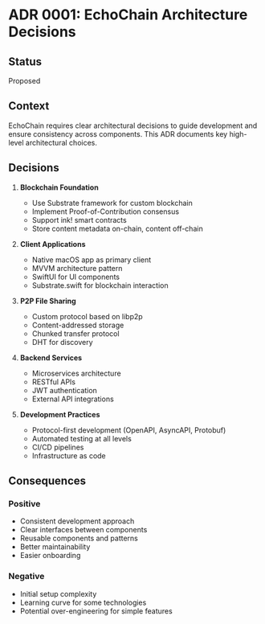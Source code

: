 # ADR 0001: EchoChain Architecture Decisions

## Status
Proposed

## Context
EchoChain requires clear architectural decisions to guide development and ensure consistency across components. This ADR documents key high-level architectural choices.

## Decisions

1. **Blockchain Foundation**
   - Use Substrate framework for custom blockchain
   - Implement Proof-of-Contribution consensus
   - Support ink! smart contracts
   - Store content metadata on-chain, content off-chain

2. **Client Applications**
   - Native macOS app as primary client
   - MVVM architecture pattern
   - SwiftUI for UI components
   - Substrate.swift for blockchain interaction

3. **P2P File Sharing**
   - Custom protocol based on libp2p
   - Content-addressed storage
   - Chunked transfer protocol
   - DHT for discovery

4. **Backend Services**
   - Microservices architecture
   - RESTful APIs
   - JWT authentication
   - External API integrations

5. **Development Practices**
   - Protocol-first development (OpenAPI, AsyncAPI, Protobuf)
   - Automated testing at all levels
   - CI/CD pipelines
   - Infrastructure as code

## Consequences

### Positive
- Consistent development approach
- Clear interfaces between components
- Reusable components and patterns
- Better maintainability
- Easier onboarding

### Negative
- Initial setup complexity
- Learning curve for some technologies
- Potential over-engineering for simple features